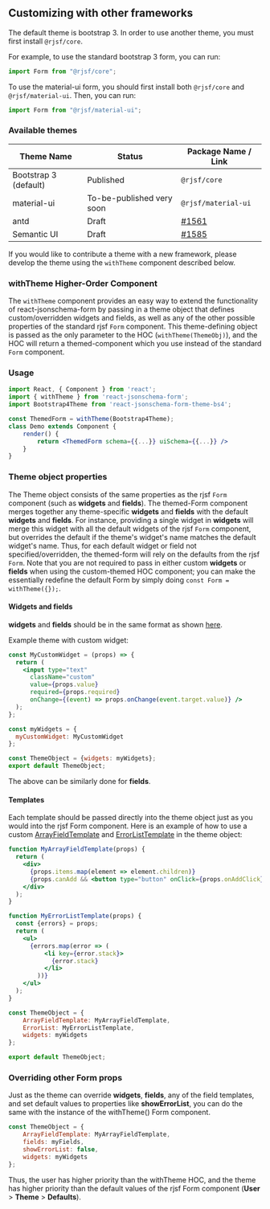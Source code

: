 ## Customizing with other frameworks

The default theme is bootstrap 3. In order to use another theme, you must first install `@rjsf/core`.

For example, to use the standard bootstrap 3 form, you can run:

```jsx
import Form from "@rjsf/core";
```

To use the material-ui form, you should first install both `@rjsf/core` and `@rjsf/material-ui`. Then, you can run:

```jsx
import Form from "@rjsf/material-ui";
```

### Available themes

 Theme Name | Status | Package Name / Link
 ---------- | ------- | -----------
 Bootstrap 3 (default) | Published | `@rjsf/core`
 material-ui | To-be-published very soon | `@rjsf/material-ui` 
 antd | Draft | [#1561](https://github.com/rjsf-team/react-jsonschema-form/pull/1561)
 Semantic UI | Draft | [#1585](https://github.com/rjsf-team/react-jsonschema-form/pull/1585)

If you would like to contribute a theme with a new framework, please develop the theme using the `withTheme` component described below.

### withTheme Higher-Order Component
The `withTheme` component provides an easy way to extend the functionality of react-jsonschema-form by passing in a theme object that defines custom/overridden widgets and fields, as well as any of the other possible properties of the standard rjsf `Form` component. This theme-defining object is passed as the only parameter to the HOC (`withTheme(ThemeObj)`), and the HOC will return a themed-component which you use instead of the standard `Form` component.

### Usage

```jsx
import React, { Component } from 'react';
import { withTheme } from 'react-jsonschema-form';
import Bootstrap4Theme from 'react-jsonschema-form-theme-bs4';

const ThemedForm = withTheme(Bootstrap4Theme); 
class Demo extends Component {
    render() {
        return <ThemedForm schema={{...}} uiSchema={{...}} />
    }
}
```

### Theme object properties
The Theme object consists of the same properties as the rjsf `Form` component (such as **widgets** and **fields**). The themed-Form component merges together any theme-specific **widgets** and **fields** with the default **widgets** and **fields**. For instance, providing a single widget in **widgets** will merge this widget with all the default widgets of the rjsf `Form` component, but overrides the default if the theme's widget's name matches the default widget's name. Thus, for each default widget or field not specified/overridden, the themed-form will rely on the defaults from the rjsf `Form`. Note that you are not required to pass in either custom **widgets** or **fields** when using the custom-themed HOC component; you can make the essentially redefine the default Form by simply doing `const Form = withTheme({});`.

#### Widgets and fields 
**widgets** and **fields** should be in the same format as shown [here](/advanced-customization/#custom-widgets-and-fields).

Example theme with custom widget:
```jsx
const MyCustomWidget = (props) => {
  return (
    <input type="text"
      className="custom"
      value={props.value}
      required={props.required}
      onChange={(event) => props.onChange(event.target.value)} />
  );
};

const myWidgets = {
  myCustomWidget: MyCustomWidget
};

const ThemeObject = {widgets: myWidgets};
export default ThemeObject;
```

The above can be similarly done for **fields**.

#### Templates
Each template should be passed directly into the theme object just as you would into the rjsf Form component. Here is an example of how to use a custom [ArrayFieldTemplate](/advanced-customization/#array-field-template) and [ErrorListTemplate](/advanced-customization/#error-list-template) in the theme object:
```jsx
function MyArrayFieldTemplate(props) {
  return (
    <div>
      {props.items.map(element => element.children)}
      {props.canAdd && <button type="button" onClick={props.onAddClick}></button>}
    </div>
  );
}

function MyErrorListTemplate(props) {
  const {errors} = props;
  return (
    <ul>
      {errors.map(error => (
          <li key={error.stack}>
            {error.stack}
          </li>
        ))}
    </ul>
  );
}

const ThemeObject = {
    ArrayFieldTemplate: MyArrayFieldTemplate, 
    ErrorList: MyErrorListTemplate,
    widgets: myWidgets
};

export default ThemeObject;
```

### Overriding other Form props
Just as the theme can override **widgets**, **fields**, any of the field templates, and set default values to properties like **showErrorList**, you can do the same with the instance of the withTheme() Form component.
```jsx
const ThemeObject = {
    ArrayFieldTemplate: MyArrayFieldTemplate, 
    fields: myFields,
    showErrorList: false,
    widgets: myWidgets
};
```

Thus, the user has higher priority than the withTheme HOC, and the theme has higher priority than the default values of the rjsf Form component (**User** > **Theme** > **Defaults**).
